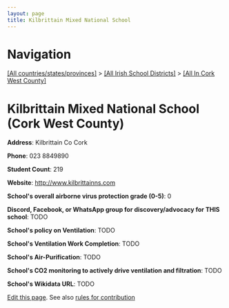 ```yaml
---
layout: page
title: Kilbrittain Mixed National School
---
```

# Navigation

[[All countries/states/provinces]](../../..) > [[All Irish School Districts]](../..) > [[All In Cork West County]](..)

# Kilbrittain Mixed National School (Cork West County)

**Address**: Kilbrittain Co Cork

**Phone**: 023 8849890

**Student Count**: 219

**Website**: <http://www.kilbrittainns.com>

**School's overall airborne virus protection grade (0-5)**: 0

**Discord, Facebook, or WhatsApp group for discovery/advocacy for THIS school**: TODO

**School's policy on Ventilation**: TODO

**School's Ventilation Work Completion**: TODO

**School's Air-Purification**: TODO

**School's CO2 monitoring to actively drive ventilation and filtration**: TODO

**School's Wikidata URL**: TODO


[Edit this page](https://github.com/ventilate-schools/Ireland/edit/main/./Cork_West_County/Kilbrittain_Mixed_National_School.md). See also [rules for contribution](../../../contribution-rules/)